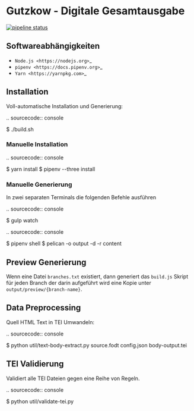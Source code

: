 # Gutzkow - Digitale Gesamtausgabe

[![pipeline status](https://gitlab.informatik.uni-halle.de/gutzkow/digitale-gesamtausgabe/badges/master/pipeline.svg)](https://gitlab.informatik.uni-halle.de/gutzkow/digitale-gesamtausgabe/commits/master)

## Softwareabhängigkeiten

* `Node.js <https://nodejs.org>`_
* `pipenv <https://docs.pipenv.org>`_
* `Yarn <https://yarnpkg.com>`_

## Installation

Voll-automatische Installation und Generierung:

.. sourcecode:: console

  $ ./build.sh

### Manuelle Installation

.. sourcecode:: console

  $ yarn install
  $ pipenv --three install

### Manuelle Generierung

In zwei separaten Terminals die folgenden Befehle ausführen

.. sourcecode:: console

  $ gulp watch

.. sourcecode:: console

  $ pipenv shell
  $ pelican -o output -d -r content

## Preview Generierung

Wenn eine Datei ``branches.txt`` existiert, dann generiert das ``build.js`` Skript für jeden Branch der darin
aufgeführt wird eine Kopie unter ``output/preview/{branch-name}``.

## Data Preprocessing

Quell HTML Text in TEI Umwandeln:

.. sourcecode:: console

  $ python util/text-body-extract.py source.fodt config.json body-output.tei

## TEI Validierung

Validiert alle TEI Dateien gegen eine Reihe von Regeln.

.. sourcecode:: console

  $ python util/validate-tei.py
